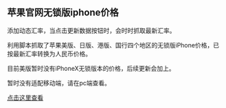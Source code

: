 ﻿﻿
## 苹果官网无锁版iphone价格

添加动态汇率，当点击更新数据按钮时，会时时抓取最新汇率。

利用脚本抓取了苹果美版、日版、港版、国行四个地区的无锁版iPhone价格，已按最新汇率转换为人民币价格。

目前美版暂时没有iPhoneX无锁版本的价格，后续更新会加上。

暂时没有适配移动端，请在pc端查看。

[点击这里查看](https://sunbf1987.github.io/iPhonePrice/index.html "苹果官网无锁版iphone价格")

